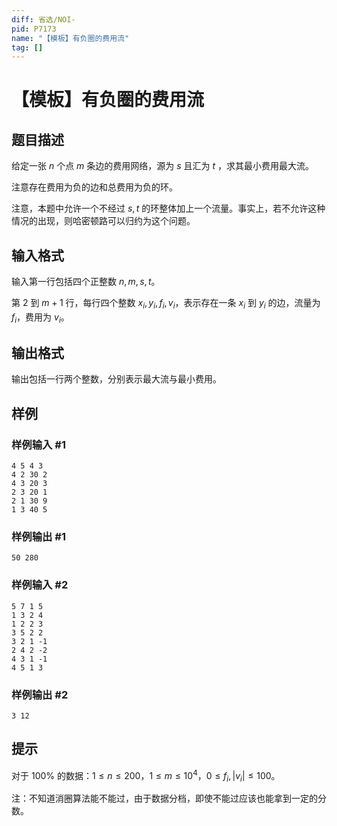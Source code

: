 ```yaml
---
diff: 省选/NOI-
pid: P7173
name: "【模板】有负圈的费用流"
tag: []
---
```

# 【模板】有负圈的费用流
## 题目描述

给定一张 $n$ 个点 $m$ 条边的费用网络，源为 $s$ 且汇为 $t$ ，求其最小费用最大流。

注意存在费用为负的边和总费用为负的环。

注意，本题中允许一个不经过 $s,t$ 的环整体加上一个流量。事实上，若不允许这种情况的出现，则哈密顿路可以归约为这个问题。
## 输入格式

输入第一行包括四个正整数 $n,m,s,t$。

第 $2$ 到 $m+1$ 行，每行四个整数 $x_i,y_i,f_i,v_i$，表示存在一条 $x_i$ 到 $y_i$ 的边，流量为 $f_i$，费用为 $v_i$。
## 输出格式

输出包括一行两个整数，分别表示最大流与最小费用。
## 样例

### 样例输入 #1
```
4 5 4 3
4 2 30 2
4 3 20 3
2 3 20 1
2 1 30 9
1 3 40 5

```
### 样例输出 #1
```
50 280

```
### 样例输入 #2
```
5 7 1 5
1 3 2 4
1 2 2 3
3 5 2 2
3 2 1 -1
2 4 2 -2
4 3 1 -1
4 5 1 3

```
### 样例输出 #2
```
3 12

```
## 提示

对于 $100\%$ 的数据：$1\leq n\leq 200$，$1\leq m\leq {10}^{4}$，$0\leq f_i,|v_i|\leq 100$。

注：不知道消圈算法能不能过，由于数据分档，即使不能过应该也能拿到一定的分数。
